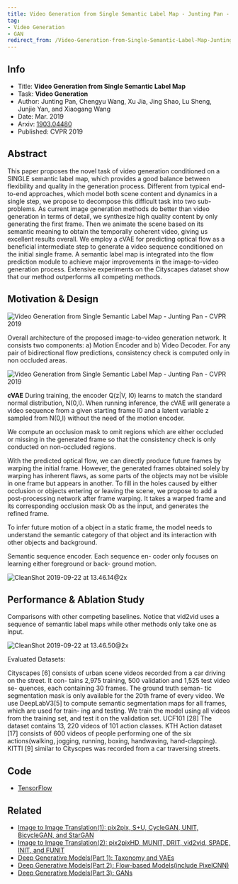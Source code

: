 ```yaml
---
title: Video Generation from Single Semantic Label Map - Junting Pan - CVPR 2019
tag:
- Video Generation
- GAN
redirect_from: /Video-Generation-from-Single-Semantic-Label-Map-Junting-Pan-CVPR-2019.html
---
```




## Info
- Title: **Video Generation from Single Semantic Label Map**
- Task: **Video Generation**
- Author: Junting Pan, Chengyu Wang, Xu Jia,  Jing Shao, Lu Sheng, Junjie Yan, and Xiaogang Wang
- Date:  Mar. 2019
- Arxiv: [1903.04480](https://arxiv.org/abs/1903.04480)
- Published: CVPR 2019

## Abstract
This paper proposes the novel task of video generation conditioned on a SINGLE semantic label map, which provides a good balance between flexibility and quality in the generation process. Different from typical end-to-end approaches, which model both scene content and dynamics in a single step, we propose to decompose this difficult task into two sub-problems. As current image generation methods do better than video generation in terms of detail, we synthesize high quality content by only generating the first frame. Then we animate the scene based on its semantic meaning to obtain the temporally coherent video, giving us excellent results overall. We employ a cVAE for predicting optical flow as a beneficial intermediate step to generate a video sequence conditioned on the initial single frame. A semantic label map is integrated into the flow prediction module to achieve major improvements in the image-to-video generation process. Extensive experiments on the Cityscapes dataset show that our method outperforms all competing methods.

## Motivation & Design
![Video Generation from Single Semantic Label Map - Junting Pan - CVPR 2019](https://i.imgur.com/tqYgbH9.jpg)


Overall architecture of the proposed image-to-video generation network. It consists two components: a) Motion Encoder and b) Video Decoder. For any pair of bidirectional flow predictions, consistency check is computed only in non occluded areas.

![Video Generation from Single Semantic Label Map - Junting Pan - CVPR 2019](https://i.imgur.com/9ZAu7nP.jpg)

<script async src="https://pagead2.googlesyndication.com/pagead/js/adsbygoogle.js"></script>
<ins class="adsbygoogle"
     style="display:block; text-align:center;"
     data-ad-layout="in-article"
     data-ad-format="fluid"
     data-ad-client="ca-pub-4466575858054752"
     data-ad-slot="8787986126"></ins>
<script>
     (adsbygoogle = window.adsbygoogle || []).push({});
</script>

**cVAE**
During training, the encoder Q(z|V, I0) learns to match the standard normal distribution, N(0,I). When running inference, the cVAE will generate a video sequence from a given starting frame I0 and a latent variable z sampled from N(0,I) without the need of the motion encoder.

 We compute an occlusion mask to omit regions which are either occluded or missing in the generated frame so that the consistency check is only conducted on non-occluded regions. 

 With the predicted optical flow, we can directly produce future frames by warping the initial frame. However, the generated frames obtained solely by warping has inherent flaws, as some parts of the objects may not be visible in one frame but appears in another. To fill in the holes caused by either occlusion or objects entering or leaving the scene, we propose to add a post-processing network after frame warping. It takes a warped frame and its corresponding occlusion mask Ob as the input, and generates the refined frame.


To infer future motion of a object in a static frame, the model needs to understand the semantic category of that object and its interaction with other objects and background. 

Semantic sequence encoder. Each sequence en- coder only focuses on learning either foreground or back- ground motion.

![CleanShot 2019-09-22 at 13.46.14@2x](https://i.imgur.com/dhHjqwo.jpg)


## Performance & Ablation Study
 Comparisons with other competing baselines. Notice that vid2vid uses a sequence of semantic label maps while other methods only take one as input. 

 ![CleanShot 2019-09-22 at 13.46.50@2x](https://i.imgur.com/zna41cu.jpg)

<script async src="https://pagead2.googlesyndication.com/pagead/js/adsbygoogle.js"></script>
<ins class="adsbygoogle"
     style="display:block; text-align:center;"
     data-ad-layout="in-article"
     data-ad-format="fluid"
     data-ad-client="ca-pub-4466575858054752"
     data-ad-slot="8787986126"></ins>
<script>
     (adsbygoogle = window.adsbygoogle || []).push({});
</script>

Evaluated Datasets:

Cityscapes [6] consists of urban scene videos recorded from a car driving on the street. It con- tains 2,975 training, 500 validation and 1,525 test video se- quences, each containing 30 frames. The ground truth seman- tic segmentation mask is only available for the 20th frame of every video. We use DeepLabV3[5] to compute semantic segmentation maps for all frames, which are used for train- ing and testing. We train the model using all videos from the training set, and test it on the validation set. UCF101 [28] The dataset contains 13, 220 videos of 101 action classes. KTH Action dataset [17] consists of 600 videos of people performing one of the six actions(walking, jogging, running, boxing, handwaving, hand-clapping). KITTI [9] similar to Cityscpes was recorded from a car traversing streets.



## Code
- [TensorFlow](https://github.com/junting/seg2vid)



## Related
- [Image to Image Translation(1): pix2pix, S+U, CycleGAN, UNIT, BicycleGAN, and StarGAN](https://arxivnote.ddlee.cn/Image-to-image-Translation-pix2pix-CycleGAN-UNIT-BicycleGAN-StarGAN.html)
- [Image to Image Translation(2): pix2pixHD, MUNIT, DRIT, vid2vid, SPADE, INIT, and FUNIT](https://arxivnote.ddlee.cn/Image-to-image-Translation-pix2pixHD-MUNIT-DRIT-vid2vid-SPADE-INIT-FUNIT.html)
- [Deep Generative Models(Part 1): Taxonomy and VAEs](https://arxivnote.ddlee.cn/Deep-Generative-Models-Taxonomy-VAE.html)
- [Deep Generative Models(Part 2): Flow-based Models(include PixelCNN)](https://arxivnote.ddlee.cn/Deep-Generative-Models-Flow-based-Models-PixelCNN.html)
- [Deep Generative Models(Part 3): GANs](https://arxivnote.ddlee.cn/Deep-Generative-Models-GAN-WGAN-SAGAN-StyleGAN-BigGAN.html)
